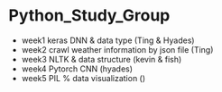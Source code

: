 # Python_Study_Group

- week1 keras DNN & data type (Ting & Hyades)
- week2 crawl weather information by json file (Ting)
- week3 NLTK & data structure (kevin & fish)
- week4 Pytorch CNN (hyades)
- week5 PIL % data visualization ()
